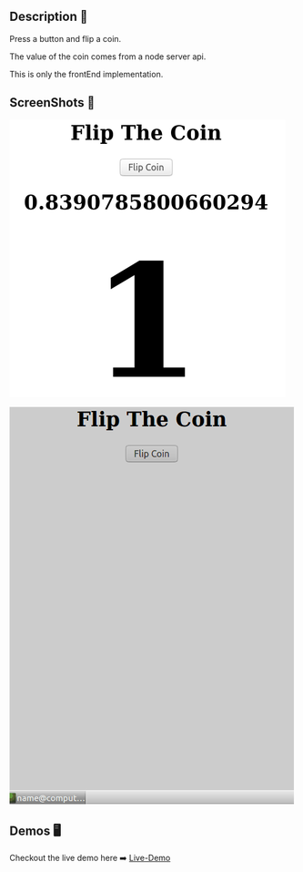 ## Description 📖
Press a button and flip a coin.

The value of the coin comes from a node server api. 

This is only the frontEnd implementation.

## ScreenShots 📸
![ScreeShot](images/screenshot.png)

![](images/file.gif)

## Demos 🖥️
Checkout the live demo here ➡️ [Live-Demo](https://grayturtle01.github.io/flip-coin/)
